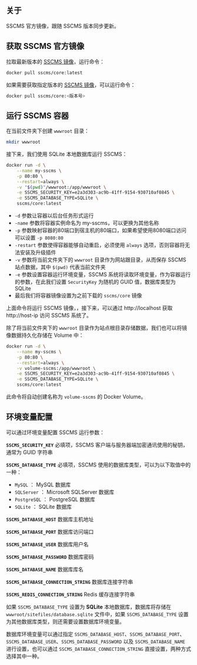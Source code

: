 ## 关于

SSCMS 官方镜像，跟随 SSCMS 版本同步更新。

## 获取 SSCMS 官方镜像

拉取最新版本的 [SSCMS 镜像](https://hub.docker.com/r/sscms/core)，运行命令：

``` bash
docker pull sscms/core:latest
```

如果需要获取指定版本的 [SSCMS 镜像](https://hub.docker.com/r/sscms/core)，可以运行命令：

``` bash
docker pull sscms/core:<版本号>
```

## 运行 SSCMS 容器

在当前文件夹下创建 `wwwroot` 目录：

```bash
mkdir wwwroot
```

接下来，我们使用 SQLite 本地数据库运行 SSCMS：

```bash
docker run -d \
    --name my-sscms \
    -p 80:80 \
    --restart=always \
    -v "$(pwd)"/wwwroot:/app/wwwroot \
    -e SSCMS_SECURITY_KEY=e2a3d303-ac9b-41ff-9154-930710af0845 \
    -e SSCMS_DATABASE_TYPE=SQLite \
    sscms/core:latest
```

- `-d` 参数让容器以后台任务形式运行
- `-name` 参数将容器实例命名为 my-sscms，可以更换为其他名称
- `-p` 参数映射容器的80端口到宿主机的80端口，如果希望使用8080端口访问可以设置 `-p 8080:80`
- `-restart` 参数使得容器能够自动重启，必须使用 `always` 选项，否则容器将无法安装及升级插件
- `-v` 参数将当前文件夹下的 `wwwroot` 目录作为网站跟目录，从而保存 SSCMS 站点数据，其中 `$(pwd)` 代表当前文件夹
- `-e` 参数设置容器运行环境变量，SSCMS 系统将读取环境变量，作为容器运行的参数，在此我们设置 `SecurityKey` 为随机的 GUID 值，数据库类型为 SQLite
- 最后我们将容器镜像设置为之前下载的 `sscms/core` 镜像

上面命令将运行 SSCMS 镜像，，接下来，可以通过 http://localhost 获取 http://host-ip 访问 SSCMS 系统了。

除了将当前文件夹下的 `wwwroot` 目录作为站点根目录存储数据，我们也可以将镜像数据持久化存储在 Volume 中：

```bash
docker run -d \
    --name my-sscms \
    -p 80:80 \
    --restart=always \
    -v volume-sscms:/app/wwwroot \
    -e SSCMS_SECURITY_KEY=e2a3d303-ac9b-41ff-9154-930710af0845 \
    -e SSCMS_DATABASE_TYPE=SQLite \
    sscms/core:latest
```

此命令将自动创建名称为 `volume-sscms` 的 Docker Volume。

## 环境变量配置

可以通过环境变量配置 SSCMS 运行参数：

**`SSCMS_SECURITY_KEY`** 必填项，SSCMS 客户端与服务器端加密通讯使用的秘钥，通常为 GUID 字符串

**`SSCMS_DATABASE_TYPE`** 必填项，SSCMS 使用的数据库类型，可以为以下取值中的一种：

- `MySQL` ： MySQL 数据库
- `SQLServer` ： Microsoft SQLServer 数据库
- `PostgreSQL` ： PostgreSQL 数据库
- `SQLite` ： SQLite 数据库

**`SSCMS_DATABASE_HOST`** 数据库主机地址

**`SSCMS_DATABASE_PORT`** 数据库访问端口

**`SSCMS_DATABASE_USER`** 数据库用户名

**`SSCMS_DATABASE_PASSWORD`** 数据库密码

**`SSCMS_DATABASE_NAME`** 数据库库名

**`SSCMS_DATABASE_CONNECTION_STRING`** 数据库连接字符串

**`SSCMS_REDIS_CONNECTION_STRING`** Redis 缓存连接字符串

如果 `SSCMS_DATABASE_TYPE` 设置为 **SQLite** 本地数据库，数据库将存储在 `wwwroot/sitefiles/database.sqlite` 文件中，如果 `SSCMS_DATABASE_TYPE` 设置为其他数据库类型，则还需要设置数据库环境变量。

数据库环境变量可以通过指定 `SSCMS_DATABASE_HOST`、`SSCMS_DATABASE_PORT`、`SSCMS_DATABASE_USER`、`SSCMS_DATABASE_PASSWORD` 以及 `SSCMS_DATABASE_NAME` 进行设置，也可以通过 `SSCMS_DATABASE_CONNECTION_STRING` 直接设置，两种方式选择其中一种。
